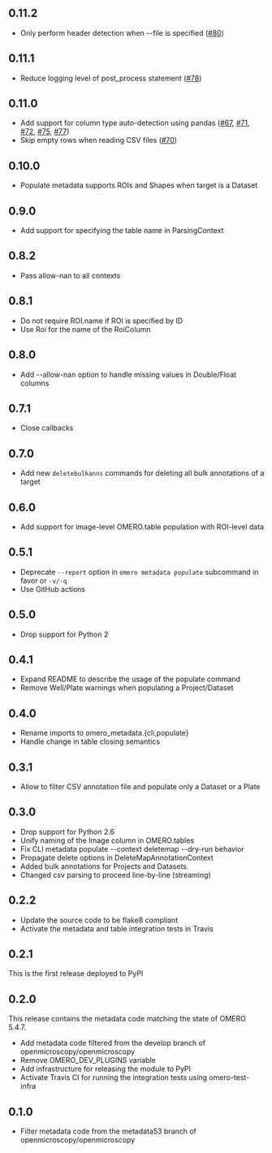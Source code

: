 0.11.2
------

* Only perform header detection when --file is specified ([#80](https://github.com/ome/omero-metadata/pull/80))

0.11.1
------

* Reduce logging level of post_process statement ([#78](https://github.com/ome/omero-metadata/pull/78))

0.11.0
------

* Add support for column type auto-detection using pandas ([#67](https://github.com/ome/omero-metadata/pull/67), [#71](https://github.com/ome/omero-metadata/pull/67), [#72](https://github.com/ome/omero-metadata/pull/72), [#75](https://github.com/ome/omero-metadata/pull/75), [#77](https://github.com/ome/omero-metadata/pull/77))
* Skip empty rows when reading CSV files ([#70](https://github.com/ome/omero-metadata/pull/70))

0.10.0
------

* Populate metadata supports ROIs and Shapes when target is a Dataset

0.9.0
-----

* Add support for specifying the table name in ParsingContext

0.8.2
-----

* Pass allow-nan to all contexts

0.8.1
-----

* Do not require ROI.name if ROI is specified by ID
* Use Roi for the name of the RoiColumn

0.8.0
-----

* Add --allow-nan option to handle missing values in Double/Float columns

0.7.1
-----

* Close callbacks

0.7.0
-----

* Add new `deletebulkanns` commands for deleting all bulk annotations of a target

0.6.0
-----

* Add support for image-level OMERO.table population with ROI-level data

0.5.1
-----

* Deprecate `--report` option in `omero metadata populate` subcommand in favor or `-v/-q`
* Use GitHub actions

0.5.0
-----

* Drop support for Python 2

0.4.1
-----

* Expand README to describe the usage of the populate command
* Remove Well/Plate warnings when populating a Project/Dataset

0.4.0
-----

* Rename imports to omero_metadata.{cli,populate}
* Handle change in table closing semantics

0.3.1
-----

* Allow to filter CSV annotation file and populate only a Dataset or a Plate

0.3.0
-----

* Drop support for Python 2.6
* Unify naming of the Image column in OMERO.tables
* Fix CLI metadata populate --context deletemap --dry-run behavior
* Propagate delete options in DeleteMapAnnotationContext
* Added bulk annotations for Projects and Datasets
* Changed csv parsing to proceed line-by-line (streaming)


0.2.2
-----

* Update the source code to be flake8 compliant
* Activate the metadata and table integration tests in Travis

0.2.1
-----

This is the first release deployed to PyPI

0.2.0
-----

This release contains the metadata code matching the state of OMERO 5.4.7.

* Add metadata code filtered from the develop branch of
  openmicroscopy/openmicroscopy
* Remove OMERO_DEV_PLUGINS variable
* Add infrastructure for releasing the module to PyPI
* Activate Travis CI for running the integration tests using omero-test-infra

0.1.0
-----

* Filter metadata code from the metadata53 branch of
  openmicroscopy/openmicroscopy
